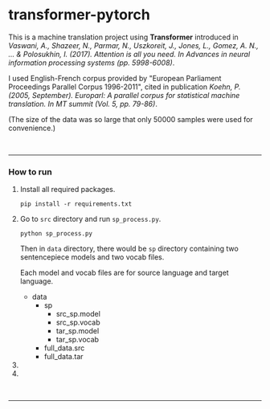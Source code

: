 # transformer-pytorch
This is a machine translation project using **Transformer** introduced in *Vaswani, A., Shazeer, N., Parmar, N., Uszkoreit, J., Jones, L., Gomez, A. N., ... & Polosukhin, I. (2017). Attention is all you need. In Advances in neural information processing systems (pp. 5998-6008)*.



I used English-French corpus provided by "European Parliament Proceedings Parallel Corpus 1996-2011", cited in publication *Koehn, P. (2005, September). Europarl: A parallel corpus for statistical machine translation. In MT summit (Vol. 5, pp. 79-86)*.

(The size of the data was so large that only 50000 samples were used for convenience.)

<br/>

---

### How to run

1. Install all required packages.
	
   ```shell
   pip install -r requirements.txt
   ```
   
2. Go to `src` directory and run `sp_process.py`.

   ```shell
   python sp_process.py
   ```

   Then in `data` directory, there would be `sp` directory containing two sentencepiece models and two vocab files.

   Each model and vocab files are for source language and target language.

   - data
     - sp
       - src_sp.model
       - src_sp.vocab
       - tar_sp.model
       - tar_sp.vocab
     - full_data.src
     - full_data.tar

3. 

4. 

   <br/>

---